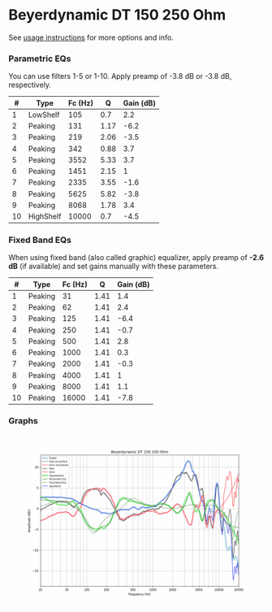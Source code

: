 # Beyerdynamic DT 150 250 Ohm
See [usage instructions](https://github.com/jaakkopasanen/AutoEq#usage) for more options and info.

### Parametric EQs
You can use filters 1-5 or 1-10. Apply preamp of -3.8 dB or -3.8 dB, respectively.

|   # | Type      |   Fc (Hz) |    Q |   Gain (dB) |
|-----|-----------|-----------|------|-------------|
|   1 | LowShelf  |       105 | 0.7  |         2.2 |
|   2 | Peaking   |       131 | 1.17 |        -6.2 |
|   3 | Peaking   |       219 | 2.06 |        -3.5 |
|   4 | Peaking   |       342 | 0.88 |         3.7 |
|   5 | Peaking   |      3552 | 5.33 |         3.7 |
|   6 | Peaking   |      1451 | 2.15 |         1   |
|   7 | Peaking   |      2335 | 3.55 |        -1.6 |
|   8 | Peaking   |      5625 | 5.82 |        -3.8 |
|   9 | Peaking   |      8068 | 1.78 |         3.4 |
|  10 | HighShelf |     10000 | 0.7  |        -4.5 |

### Fixed Band EQs
When using fixed band (also called graphic) equalizer, apply preamp of **-2.6 dB** (if available) and set gains manually with these parameters.

|   # | Type    |   Fc (Hz) |    Q |   Gain (dB) |
|-----|---------|-----------|------|-------------|
|   1 | Peaking |        31 | 1.41 |         1.4 |
|   2 | Peaking |        62 | 1.41 |         2.4 |
|   3 | Peaking |       125 | 1.41 |        -6.4 |
|   4 | Peaking |       250 | 1.41 |        -0.7 |
|   5 | Peaking |       500 | 1.41 |         2.8 |
|   6 | Peaking |      1000 | 1.41 |         0.3 |
|   7 | Peaking |      2000 | 1.41 |        -0.3 |
|   8 | Peaking |      4000 | 1.41 |         1   |
|   9 | Peaking |      8000 | 1.41 |         1.1 |
|  10 | Peaking |     16000 | 1.41 |        -7.8 |

### Graphs
![](./Beyerdynamic%20DT%20150%20250%20Ohm.png)
